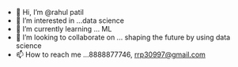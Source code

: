 - 👋 Hi, I’m @rahul patil
- 👀 I’m interested in ...data science
- 🌱 I’m currently learning ... ML 
- 💞️ I’m looking to collaborate on ... shaping the future by using data science
- 📫 How to reach me ...8888877746, rrp30997@gmail.com

<!---
rrpatil-1/rrpatil-1 is a ✨ special ✨ repository because its `README.md` (this file) appears on your GitHub profile.
You can click the Preview link to take a look at your changes.
--->

